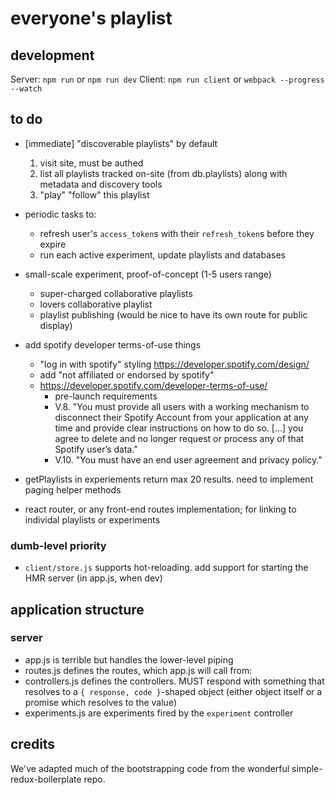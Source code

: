 # everyone's playlist

## development

Server: `npm run` or `npm run dev`
Client: `npm run client` or `webpack --progress --watch`

## to do

* [immediate] "discoverable playlists" by default
  1. visit site, must be authed
  2. list all playlists tracked on-site (from db.playlists) along with metadata
      and discovery tools
  3. "play" "follow" this playlist

* periodic tasks to:
  * refresh user's `access_token`s with their `refresh_token`s before they expire
  * run each active experiment, update playlists and databases

* small-scale experiment, proof-of-concept (1-5 users range)
  * super-charged collaborative playlists
  * lovers collaborative playlist
  * playlist publishing (would be nice to have its own route for public display)

* add spotify developer terms-of-use things
  * "log in with spotify" styling <https://developer.spotify.com/design/>
  * add "not affiliated or endorsed by spotify"
  * <https://developer.spotify.com/developer-terms-of-use/>
    * pre-launch requirements
    * V.8. "You must provide all users with a working mechanism to disconnect their Spotify Account from your application at any time and provide clear instructions on how to do so. [...] you agree to delete and no longer request or process any of that Spotify user’s data."
    * V.10. "You must have an end user agreement and privacy policy."

* getPlaylists in experiements return max 20 results. need to implement paging helper methods

* react router, or any front-end routes implementation; for linking to individal
  playlists or experiments

### dumb-level priority

* `client/store.js` supports hot-reloading. add support for starting the HMR
  server (in app.js, when dev)

## application structure

### server

- app.js is terrible but handles the lower-level piping
- routes.js defines the routes, which app.js will call from:
- controllers.js defines the controllers. MUST respond with something that
  resolves to a `{ response, code }`-shaped object (either object itself or a
  promise which resolves to the value)
- experiments.js are experiments fired by the `experiment` controller


## credits

We've adapted much of the bootstrapping code from the wonderful
simple-redux-boilerplate repo.
